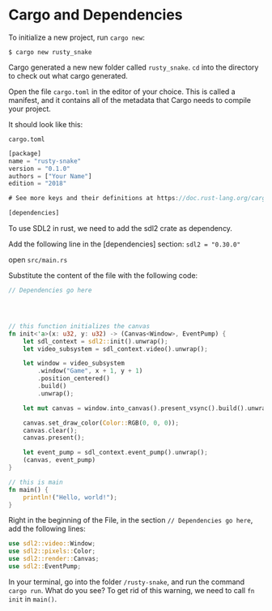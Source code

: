 # Cargo and Dependencies

To initialize a new project, run `cargo new`:

```shell
$ cargo new rusty_snake
```

Cargo generated a new new folder called `rusty_snake`. `cd` into the directory to check out what cargo generated.


Open the file `cargo.toml` in the editor of your choice. This is called a manifest, and it contains all of the metadata that Cargo needs to compile your project.


It should look like this:

`cargo.toml`

```rust
[package]
name = "rusty-snake"
version = "0.1.0"
authors = ["Your Name"]
edition = "2018"

# See more keys and their definitions at https://doc.rust-lang.org/cargo/reference/manifest.html

[dependencies]


```
To use SDL2 in rust, we need to add the sdl2 crate as dependency.

Add the following line in the [dependencies] section:
`sdl2 = "0.30.0"`

open `src/main.rs`

Substitute the content of the file with the following code:

```rust
// Dependencies go here




// this function initializes the canvas
fn init<'a>(x: u32, y: u32) -> (Canvas<Window>, EventPump) {
    let sdl_context = sdl2::init().unwrap();
    let video_subsystem = sdl_context.video().unwrap();

    let window = video_subsystem
        .window("Game", x + 1, y + 1)
        .position_centered()
        .build()
        .unwrap();

    let mut canvas = window.into_canvas().present_vsync().build().unwrap();

    canvas.set_draw_color(Color::RGB(0, 0, 0));
    canvas.clear();
    canvas.present();

    let event_pump = sdl_context.event_pump().unwrap();
    (canvas, event_pump)
}

// this is main
fn main() {
    println!("Hello, world!");
}

```

Right in the beginning of the File, in the section `// Dependencies go here`, add the following lines:

```rust
use sdl2::video::Window;
use sdl2::pixels::Color;
use sdl2::render::Canvas;
use sdl2::EventPump;
```

In your terminal, go into the folder `/rusty-snake`, and run the command `cargo run`.
What do you see? To get rid of this warning, we need to call `fn init` in `main()`.

